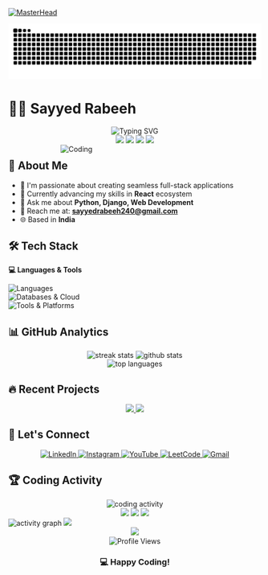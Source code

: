 [![MasterHead](https://t3.ftcdn.net/jpg/08/86/49/54/360_F_886495498_14NHE9pzw6B7SGoU5Sxb4leA8gpXYDpz.jpg)](https://rishavchanda.io)
 
<div align="center" style="background: transparent;">
  <img style="background: transparent;" src="https://github.com/sayyedrabeeh/sayyedrabeeh/blob/main/output/github-contribution-grid-snake-dark.svg" alt="Contribution Snake" />
</div>

# 👨‍💻 Sayyed Rabeeh


<div align="center">
  <img src="https://readme-typing-svg.herokuapp.com?font=Fira+Code&weight=600&size=30&pause=1000&color=6C63FF&center=true&vCenter=true&width=600&lines=Full+Stack+Python+Developer;Web+Development+Enthusiast;Building+Creative+Solutions" alt="Typing SVG" />
</div>

<div align="center">
  <img src="https://img.shields.io/badge/Python-Expert-3776AB?style=for-the-badge&logo=python&logoColor=white"/>
  <img src="https://img.shields.io/badge/Django-Proficient-092E20?style=for-the-badge&logo=django&logoColor=white"/>
  <img src="https://img.shields.io/badge/React-Learning-61DAFB?style=for-the-badge&logo=react&logoColor=black"/>
  <img src="https://img.shields.io/badge/Database-MongoDB+PostgreSQL-4EA94B?style=for-the-badge&logo=mongodb&logoColor=white"/>
</div>

<img align="right" alt="Coding" width="400" src="https://webixnet.com/wp-content/uploads/2022/09/97639-coding.gif"/>

## 🚀 About Me

- 🔭 I'm passionate about creating seamless full-stack applications
- 🌱 Currently advancing my skills in **React** ecosystem
- 💬 Ask me about **Python, Django, Web Development**
- 📧 Reach me at: **sayyedrabeeh240@gmail.com**
- 🌐 Based in **India**

 

## 🛠️ Tech Stack

**💻 Languages & Tools**  
<p align="left">
  <img src="https://skillicons.dev/icons?i=python,django,react,js,html,css,bootstrap" height="40" alt="Languages" /><br />
  <img src="https://skillicons.dev/icons?i=mongodb,postgresql,sqlite,firebase" height="40" alt="Databases & Cloud" /><br />
  <img src="https://skillicons.dev/icons?i=aws,git,figma,opencv" height="40" alt="Tools & Platforms" />
</p>

## 📊 GitHub Analytics

<div align="center">
  <img src="https://github-readme-streak-stats.herokuapp.com/?user=sayyedrabeeh&theme=tokyonight&hide_border=true&date_format=M%20j%5B%2C%20Y%5D" width="48%" alt="streak stats"/>
  <img src="https://github-readme-stats.vercel.app/api?username=sayyedrabeeh&show_icons=true&theme=tokyonight&hide_border=true&count_private=true" width="48%" alt="github stats"/>
</div>

<div align="center">
  <img src="https://github-readme-stats.vercel.app/api/top-langs/?username=sayyedrabeeh&layout=compact&theme=tokyonight&hide_border=true" width="48%" alt="top languages"/>
</div>

## 🔥 Recent Projects

<div align="center">
  <a href="https://github.com/sayyedrabeeh/resume-ai-">
    <img src="https://github-readme-stats.vercel.app/api/pin/?username=sayyedrabeeh&repo=resume-ai-&theme=tokyonight&hide_border=true" width="48%"/>
  </a>
  <a href="https://github.com/sayyedrabeeh/virtual-painter">
    <img src="https://github-readme-stats.vercel.app/api/pin/?username=sayyedrabeeh&repo=virtual-painter&theme=tokyonight&hide_border=true" width="48%"/>
  </a>
</div>

## 📧 Let's Connect

<div align="center">
  <a href="https://linkedin.com/in/sayyed-rabeeh" target="_blank">
    <img src="https://img.shields.io/badge/LinkedIn-0077B5?style=for-the-badge&logo=linkedin&logoColor=white" alt="LinkedIn"/>
  </a>
  <a href="https://instagram.com/_r.abi.x_" target="_blank">
    <img src="https://img.shields.io/badge/Instagram-E4405F?style=for-the-badge&logo=instagram&logoColor=white" alt="Instagram"/>
  </a>
  <a href="https://www.youtube.com/c/sayyedrabeeh" target="_blank">
    <img src="https://img.shields.io/badge/YouTube-FF0000?style=for-the-badge&logo=youtube&logoColor=white" alt="YouTube"/>
  </a>
  <a href="https://www.leetcode.com/sayyed-rabeeh" target="_blank">
    <img src="https://img.shields.io/badge/LeetCode-FFA116?style=for-the-badge&logo=leetcode&logoColor=black" alt="LeetCode"/>
  </a>
  <a href="mailto:sayyedrabeeh240@gmail.com">
    <img src="https://img.shields.io/badge/Gmail-D14836?style=for-the-badge&logo=gmail&logoColor=white" alt="Gmail"/>
  </a>
</div>

## 🏆 Coding Activity

<div align="center">
  <img src="https://github-profile-summary-cards.vercel.app/api/cards/profile-details?username=sayyedrabeeh&theme=tokyonight" width="100%" alt="coding activity"/>
</div>

<div align="center">
  <img src="https://github-profile-summary-cards.vercel.app/api/cards/repos-per-language?username=sayyedrabeeh&theme=radical" width="32%"/>
  <img src="https://github-profile-summary-cards.vercel.app/api/cards/most-commit-language?username=sayyedrabeeh&theme=radical" width="32%"/>
  <img src="https://github-profile-summary-cards.vercel.app/api/cards/stats?username=sayyedrabeeh&theme=radical" width="32%"/>
</div>

<!-- Activity Graph -->
<img src="https://github-readme-activity-graph.vercel.app/graph?username=sayyedrabeeh&theme=react-dark&bg_color=0D1117&color=e39777&line=e39777&point=FFFFFF&area=true&hide_border=true" width="100%" alt="activity graph"/>

<!-- Footer Animation -->
<img src="https://capsule-render.vercel.app/api?type=waving&color=gradient&customColorList=6,11,20&height=100&section=footer&animation=twinkling" width="100%"/>

<!-- Quote -->

<div align="center">
  <img src="https://quotes-github-readme.vercel.app/api?type=horizontal&theme=dark" />
</div>

<div align="center">
  <img src="https://komarev.com/ghpvc/?username=sayyedrabeeh&color=blueviolet&style=for-the-badge" alt="Profile Views"/>
</div>

<div align="center">
  <h3>💻 Happy Coding!</h3>
</div>
